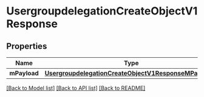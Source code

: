# UsergroupdelegationCreateObjectV1Response

## Properties
Name | Type | Description | Notes
------------ | ------------- | ------------- | -------------
**mPayload** | [**UsergroupdelegationCreateObjectV1ResponseMPayload***](UsergroupdelegationCreateObjectV1ResponseMPayload.md) |  | 

[[Back to Model list]](../README.md#documentation-for-models) [[Back to API list]](../README.md#documentation-for-api-endpoints) [[Back to README]](../README.md)


